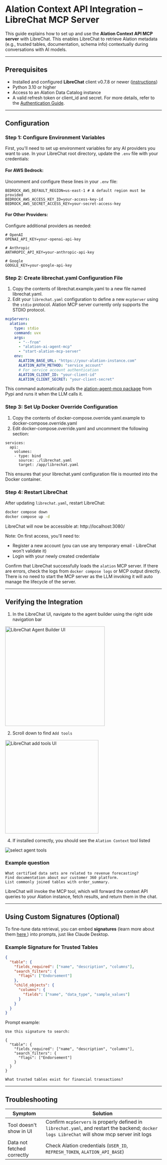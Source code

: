 # Alation Context API Integration – LibreChat MCP Server

This guide explains how to set up and use the **Alation Context API MCP server** with LibreChat. This enables LibreChat to retrieve Alation metadata (e.g., trusted tables, documentation, schema info) contextually during conversations with AI models.

---

## Prerequisites

- Installed and configured **LibreChat** client v0.7.8 or newer ([instructions](https://www.librechat.ai/docs/quick_start/local_setup))
- Python 3.10 or higher
- Access to an Alation Data Catalog instance
- A valid refresh token or client_id and secret. For more details, refer to the [Authentication Guide](https://github.com/Alation/alation-ai-agent-sdk/blob/main/guides/authentication.md).

---

## Configuration

### Step 1: Configure Environment Variables

First, you'll need to set up environment variables for any AI providers you want to use. In your LibreChat root directory, update the `.env` file with your credentials:

#### For AWS Bedrock:
Uncomment and configure these lines in your `.env` file:
```env
BEDROCK_AWS_DEFAULT_REGION=us-east-1 # A default region must be provided
BEDROCK_AWS_ACCESS_KEY_ID=your-access-key-id
BEDROCK_AWS_SECRET_ACCESS_KEY=your-secret-access-key
```

#### For Other Providers:
Configure additional providers as needed:
```
# OpenAI
OPENAI_API_KEY=your-openai-api-key

# Anthropic
ANTHROPIC_API_KEY=your-anthropic-api-key

# Google
GOOGLE_KEY=your-google-api-key
```

### Step 2: Create librechat.yaml Configuration File

1. Copy the contents of librechat.example.yaml to a new file named librechat.yaml.
2. Edit your `librechat.yaml` configuration to define a new `mcpServer` using the `stdio` protocol. Alation MCP server currently only supports the STDIO protocol.


```yaml
mcpServers:
  alation:
    type: stdio
    command: uvx
    args:
      - "--from"
      - "alation-ai-agent-mcp"
      - "start-alation-mcp-server"
    env:
      ALATION_BASE_URL: "https://your-alation-instance.com"
      ALATION_AUTH_METHOD: "service_account"
      # For service account authentication
      ALATION_CLIENT_ID: "your-client-id"
      ALATION_CLIENT_SECRET: "your-client-secret"
```
This command automatically pulls the [alation-agent-mcp package](https://pypi.org/project/alation-ai-agent-mcp/) from Pypi and runs it when the LLM calls it.


### Step 3: Set Up Docker Override Configuration
1. Copy the contents of docker-compose.override.yaml.example to docker-compose.override.yaml
2. Edit docker-compose.override.yaml and uncomment the following section:
```
services:
  api:
    volumes:
    - type: bind
      source: ./librechat.yaml
      target: /app/librechat.yaml
```
This ensures that your librechat.yaml configuration file is mounted into the Docker container.

### Step 4: Restart LibreChat

After updating `librechat.yaml`, restart LibreChat:

```bash
docker compose down
docker compose up -d
```
LibreChat will now be accessible at: http://localhost:3080/

Note: On first access, you'll need to:
- Register a new account (you can use any temporary email - LibreChat won't validate it)
- Login with your newly created credentialw


Confirm that LibreChat successfully loads the `alation` MCP server. If there are errors, check the logs from `docker compose logs` or MCP output directly. There is no need to start the MCP server as the LLM invoking it will auto manage the lifecycle of the server.

---

## Verifying the Integration

1. In the LibreChat UI, navigate to the agent builder using the right side navigation bar

<img width="320" alt="LibreChat Agent Builder UI" src="./images/librechat-agent-builder-ui.png" />

2. Scroll down to find `Add tools`

<img width="300" alt="LibreChat add tools UI" src="./images/librechat-agent-builder-add-tools.png" />

4. If installed correctly, you should see the `Alation Context` tool listed

![select agent tools](./images/librechat-select-agent-tools.jpg)

### Example question
```text
What certified data sets are related to revenue forecasting?
Find documentation about our customer 360 platform.
List commonly joined tables with order_summary.
```

LibreChat will invoke the MCP tool, which will forward the context API queries to your Alation instance, fetch results, and return them in the chat.

---

## Using Custom Signatures (Optional)

To fine-tune data retrieval, you can embed **signatures** (learn more about them <a href="https://developer.alation.com/dev/docs/customize-the-aggregated-context-api-calls-with-a-signature" target="blank"> here </a>) into prompts, just like Claude Desktop.

### Example Signature for Trusted Tables

```json
{
  "table": {
    "fields_required": ["name", "description", "columns"],
    "search_filters": {
      "flags": ["Endorsement"]
    },
    "child_objects": {
      "columns": {
        "fields": ["name", "data_type", "sample_values"]
      }
    }
  }
}
```

Prompt example:

```
Use this signature to search:

{
  "table": {
    "fields_required": ["name", "description", "columns"],
    "search_filters": {
      "flags": ["Endorsement"]
    }
  }
}

What trusted tables exist for financial transactions?
```

---

## Troubleshooting

| Symptom | Solution |
|--------|----------|
| Tool doesn't show in UI | Confirm `mcpServers` is properly defined in `librechat.yaml`, and restart the backend; `docker logs LibreChat` will show mcp server init logs |
| Data not fetched correctly | Check Alation credentials (`USER_ID`, `REFRESH_TOKEN`, `ALATION_API_BASE`) |
